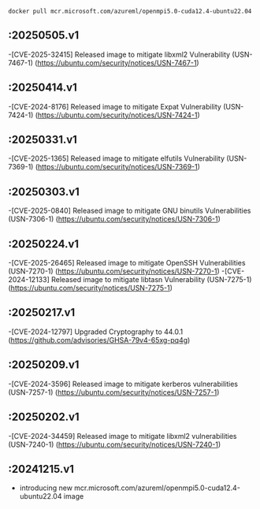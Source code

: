 `docker pull mcr.microsoft.com/azureml/openmpi5.0-cuda12.4-ubuntu22.04`

:20250505.v1
----------
-[CVE-2025-32415] Released image to mitigate libxml2 Vulnerability (USN-7467-1) (https://ubuntu.com/security/notices/USN-7467-1)

:20250414.v1
----------
-[CVE-2024-8176] Released image to mitigate Expat Vulnerability (USN-7424-1) (https://ubuntu.com/security/notices/USN-7424-1)

:20250331.v1
----------
-[CVE-2025-1365] Released image to mitigate elfutils Vulnerability (USN-7369-1) (https://ubuntu.com/security/notices/USN-7369-1)

:20250303.v1
----------
-[CVE-2025-0840] Released image to mitigate GNU binutils Vulnerabilities (USN-7306-1) (https://ubuntu.com/security/notices/USN-7306-1)

:20250224.v1 
-----------
-[CVE-2025-26465] Released image to mitigate OpenSSH Vulnerabilities (USN-7270-1) (https://ubuntu.com/security/notices/USN-7270-1)
-[CVE-2024-12133] Released image to mitigate libtasn Vulnerability (USN-7275-1) (https://ubuntu.com/security/notices/USN-7275-1)

:20250217.v1
----------
-[CVE-2024-12797] Upgraded Cryptography to 44.0.1 (https://github.com/advisories/GHSA-79v4-65xg-pq4g)

:20250209.v1
-----------
-[CVE-2024-3596] Released image to mitigate kerberos vulnerabilities (USN-7257-1) (https://ubuntu.com/security/notices/USN-7257-1)

:20250202.v1
-----------
-[CVE-2024-34459] Released image to mitigate libxml2 vulnerabilities (USN-7240-1) (https://ubuntu.com/security/notices/USN-7240-1)
 
:20241215.v1
-----------
- introducing new mcr.microsoft.com/azureml/openmpi5.0-cuda12.4-ubuntu22.04 image 
